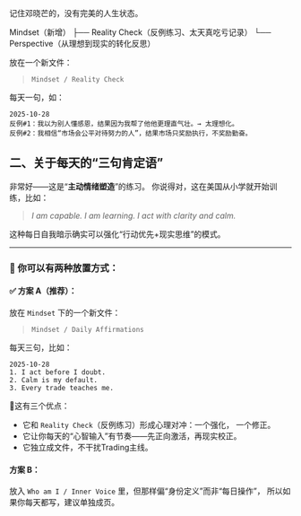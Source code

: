 记住邓晓芒的，没有完美的人生状态。

Mindset（新增）
 ├── Reality Check（反例练习、太天真吃亏记录）
 └── Perspective（从理想到现实的转化反思）

放在一个新文件：

> ```
> Mindset / Reality Check
> ```

每天一句，如：

```
2025-10-28
反例#1：我以为别人懂感恩，结果因为我帮了他他更理直气壮。→ 太理想化。
反例#2：我相信“市场会公平对待努力的人”，结果市场只奖励执行，不奖励勤奋。
```

## 二、关于每天的“三句肯定语”

非常好——这是“**主动情绪塑造**”的练习。
 你说得对，这在美国从小学就开始训练，比如：

> *I am capable.*
>  *I am learning.*
>  *I act with clarity and calm.*

这种每日自我暗示确实可以强化“行动优先+现实思维”的模式。

------

### 🔹 你可以有两种放置方式：

#### ✅ 方案 A（推荐）：

放在 `Mindset` 下的一个新文件：

> ```
> Mindset / Daily Affirmations
> ```

每天三句，比如：

```
2025-10-28
1. I act before I doubt.
2. Calm is my default.
3. Every trade teaches me.
```

📍这有三个优点：

- 它和 `Reality Check`（反例练习）形成心理对冲：一个强化， 一个修正。
- 它让你每天的“心智输入”有节奏——先正向激活，再现实校正。
- 它独立成文件，不干扰Trading主线。

#### 方案 B：

放入 `Who am I / Inner Voice` 里，但那样偏“身份定义”而非“每日操作”，
 所以如果你每天都写，建议单独成页。

#### 
